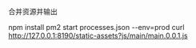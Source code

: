 合并资源并输出

npm install
pm2 start processes.json --env=prod
curl http://127.0.0.1:8190/static-assets?js/main/main.0.0.1.js